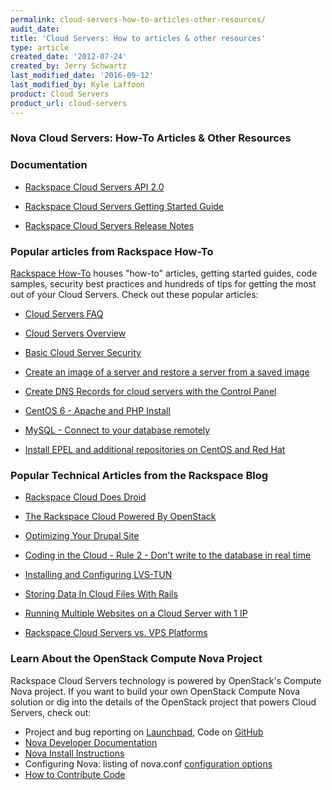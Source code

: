 ```yaml
---
permalink: cloud-servers-how-to-articles-other-resources/
audit_date:
title: 'Cloud Servers: How to articles & other resources'
type: article
created_date: '2012-07-24'
created_by: Jerry Schwartz
last_modified_date: '2016-09-12'
last_modified_by: Kyle Laffoon
product: Cloud Servers
product_url: cloud-servers
---
```


### Nova Cloud Servers:  How-To Articles & Other Resources


### Documentation

-  [Rackspace Cloud Servers API 2.0](https://developer.rackspace.com/docs/cloud-servers/v2/developer-guide/)

-  [Rackspace Cloud Servers Getting Started Guide](https://developer.rackspace.com/docs/cloud-servers/v2/developer-guide/#document-getting-started)

-  [Rackspace Cloud Servers Release Notes](https://developer.rackspace.com/docs/cloud-servers/v2/developer-guide/#document-release-notes)

### Popular articles from Rackspace How-To

[Rackspace How-To](/how-to/) houses "how-to" articles, getting started guides, code samples, security best practices and hundreds of tips for getting the most out of your Cloud Servers. Check out these popular
articles:

- [Cloud Servers FAQ](/how-to/cloud-servers-faq)

- [Cloud Servers Overview](/how-to/getting-started-with-cloud-servers)

- [Basic Cloud Server Security](/how-to/basic-cloud-server-security)

- [Create an image of a server and restore a server from a saved image](/how-to/create-an-image-of-a-server-and-restore-a-server-from-a-saved-image)

- [Create DNS Records for cloud servers with the Control Panel](/how-to/create-dns-records-for-cloud-servers-with-the-control-panel)

- [CentOS 6 - Apache and PHP Install](/how-to/centos-6-apache-and-php-install)

- [MySQL - Connect to your database remotely](/how-to/mysql-connect-to-your-database-remotely)

- [Install EPEL and additional repositories on CentOS and Red Hat](/how-to/install-epel-and-additional-repositories-on-centos-and-red-hat)

### Popular Technical Articles from the Rackspace Blog

-  [Rackspace Cloud Does Droid](http://www.rackspace.com/blog/rackspace-cloud-does-droid/)

-  [The Rackspace Cloud Powered By OpenStack](http://www.rackspace.com/blog/next-generation-rackspace-cloud-servers/)

-  [Optimizing Your Drupal Site](http://www.rackspace.com/blog/optimizing-your-drupal-site/)

-  [Coding in the Cloud - Rule 2 - Don't write to the database in real time](http://www.rackspace.com/blog/coding-in-the-cloud-rule-2-dont-write-to-the-database-in-real-time/)

-  [Installing and Configuring LVS-TUN](http://www.rackspace.com/blog/installing-and-configuring-lvs-tun/)

-  [Storing Data In Cloud Files With Rails](http://www.rackspace.com/blog/storing-data-in-cloud-files-with-rails/)

-  [Running Multiple Websites on a Cloud Server with 1 IP](http://www.rackspace.com/blog/running-multiple-websites-on-a-cloud-server-with-1-ip/)

-  [Rackspace Cloud Servers vs. VPS Platforms](http://www.rackspace.com/blog/rackspace-cloud-servers-vs-vps-platforms/)

### Learn About the OpenStack Compute Nova Project

Rackspace Cloud Servers technology is powered
by OpenStack's Compute Nova project. If you want to build
your own OpenStack Compute Nova solution or dig into the details of the
OpenStack project that powers Cloud Servers, check out:

-   Project and bug reporting on [Launchpad](https://launchpad.net/nova), Code on [GitHub](https://github.com/openstack/nova)
-   [Nova Developer Documentation](http://nova.openstack.org/)
-   [Nova Install Instructions](http://wiki.openstack.org/InstallInstructions/Nova)
-   Configuring Nova: listing of nova.conf [configuration options](http://wiki.openstack.org/NovaConfigOptions)
-   [How to Contribute Code](http://wiki.openstack.org/HowToContribute)
